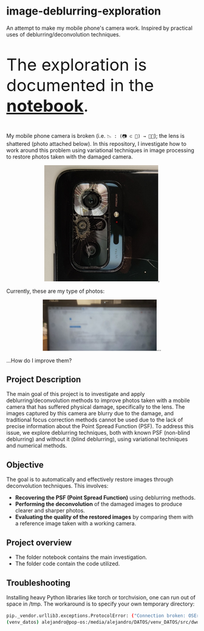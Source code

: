# image-deblurring-exploration
An attempt to make my mobile phone's camera work. Inspired by practical uses of deblurring/deconvolution techniques.

<p style="font-size: 44px;">The exploration is documented in the <a href="https://github.com/agarnung/image-deblurrer/blob/main/notebook/README.md" style="font-size: 44px; font-weight: bold;">notebook</a>.</p>

My mobile phone camera is broken (i.e.  ```📉 : (📷 ⊂ 📱) → ⛓️‍💥```); the lens is shattered (photo attached below). In this repository, I investigate how to work around this problem using variational techniques in image processing to restore photos taken with the damaged camera.

<p align="center">
  <img src="./assets/crashed_lense.jpg" alt="Crashed lense" title="Crashed lense" style="display: inline-block; width: 300px" />,
</p>

Currently, these are my type of photos:

<p align="center">
  <img src="./assets/6.jpg" alt="Blurry photo 6" title="Blurry photo 6" style="display: inline-block; width: 300px" />...
</p>

...How do I improve them?

## Project Description

The main goal of this project is to investigate and apply deblurring/deconvolution methods to improve photos taken with a mobile camera that has suffered physical damage, specifically to the lens. The images captured by this camera are blurry due to the damage, and traditional focus correction methods cannot be used due to the lack of precise information about the Point Spread Function (PSF). To address this issue, we explore deblurring techniques, both with known PSF (non-blind deblurring) and without it (blind deblurring), using variational techniques and numerical methods.

## Objective

The goal is to automatically and effectively restore images through deconvolution techniques. This involves:

- **Recovering the PSF (Point Spread Function)** using deblurring methods.
- **Performing the deconvolution** of the damaged images to produce clearer and sharper photos.
- **Evaluating the quality of the restored images** by comparing them with a reference image taken with a working camera.

## Project overview

* The folder notebook contains the main investigation.
* The folder code contain the code utilized.

## Troubleshooting
Installing heavy Python libraries like torch or torchvision, one can run out of space in /tmp. The workaround is to specify your own temporary directory:
```bash
pip._vendor.urllib3.exceptions.ProtocolError: ("Connection broken: OSError(28, 'No space left on device')", OSError(28, 'No space left on device'))
(venv_datos) alejandro@pop-os:/media/alejandro/DATOS/venv_DATOS/src/dwdn$ TMPDIR=/media/alejandro/DATOS/pip_cache pip install torch torchvision
```
